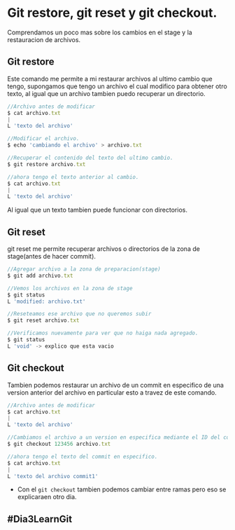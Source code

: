 # Git restore, git reset y git checkout.
Comprendamos un poco mas sobre los cambios en el stage y la restauracion de archivos.

## Git restore
Este comando me permite a mi restaurar archivos al ultimo cambio que tengo, supongamos que tengo un archivo el cual modifico para obtener otro texto, al igual que un archivo tambien puedo recuperar un directorio.
```js
//Archivo antes de modificar
$ cat archivo.txt
|
L 'texto del archivo'

//Modificar el archivo.
$ echo 'cambiando el archivo' > archivo.txt

//Recuperar el contenido del texto del ultimo cambio.
$ git restore archivo.txt

//ahora tengo el texto anterior al cambio.
$ cat archivo.txt
|
L 'texto del archivo'
```
Al igual que un texto tambien puede funcionar con directorios.

## Git reset
git reset me permite recuperar archivos o directorios de la zona de stage(antes de hacer commit).

```js
//Agregar archivo a la zona de preparacion(stage)
$ git add archivo.txt

//Vemos los archivos en la zona de stage
$ git status
L 'modified: archivo.txt'

//Reseteamos ese archivo que no queremos subir
$ git reset archivo.txt

//Verificamos nuevamente para ver que no haiga nada agregado.
$ git status
L 'void' -> explico que esta vacio
```

## Git checkout
Tambien podemos restaurar un archivo de un commit en especifico de una version anterior del archivo en particular esto a travez de este comando.

```js
//Archivo antes de modificar
$ cat archivo.txt
|
L 'texto del archivo'

//Cambiamos el archivo a un version en especifica mediante el ID del commit.
$ git checkout 123456 archivo.txt

//ahora tengo el texto del commit en especifico.
$ cat archivo.txt
|
L 'texto del archivo commit1'
```

* Con el `git checkout` tambien podemos cambiar entre ramas pero eso se explicaraen otro dia.
## #Dia3LearnGit